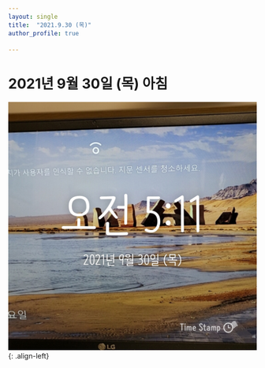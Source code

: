 ```yaml
---
layout: single
title:  "2021.9.30 (목)"
author_profile: true

---
```


# 2021년 9월 30일 (목) 아침
![image](/assets/images/morning/20210930.jpg)
{: .align-left}
